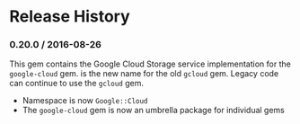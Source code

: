 # Release History

### 0.20.0 / 2016-08-26

This gem contains the Google Cloud Storage service implementation for the `google-cloud` gem. is the new name for the old `gcloud` gem. Legacy code can continue to use the `gcloud` gem.

* Namespace is now `Google::Cloud`
* The `google-cloud` gem is now an umbrella package for individual gems
